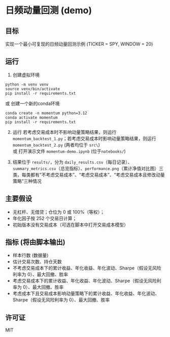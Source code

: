 # 日频动量回测 (demo)

## 目标
实现一个最小可复现的日频动量回测示例 (TICKER = SPY, WINDOW = 20)

## 运行
1. 创建虚拟环境
```
python -m venv venv
source venv/bin/activate
pip install -r requirements.txt
```

或 创建一个新的conda环境

```
conda create -n momentum python=3.12
conda activate momentum
pip install -r requirements.txt
```

2. 运行
若考虑交易成本时不影响动量策略结果，则运行 `momentum_backtest_1.py`；若考虑交易成本时影响动量策略结果，则运行 `momentum_backtest_2.py` (两者均位于 `src\`) <br>
    或 打开演示文件 `momentum-demo.ipynb` (位于`notebooks/`)

3. 结果位于 `results/`，分为 `daily_results.csv`（每日记录）、`summary_metrics.csv`（总览指标）、`performance.png`（累计净值对比图）三类，每类都有“不考虑交易成本”、“考虑交易成本”、“考虑交易成本且修改动量策略”三种情况

## 主要假设
- 无杠杆、无借贷；仓位为 0 或 100%（等权）；  
- 年化因子按 252 个交易日计算；  
- 初始版本没有交易成本（可选在脚本中打开交易成本模型）

## 指标 (将由脚本输出)
- 样本行数 (数据量)
- 估计交易次数、持仓天数
- 不考虑交易成本下的累计收益、年化收益、年化波动、Sharpe（假设无风险利率为 0）、最大回撤、胜率
- 考虑交易成本下的累计收益、年化收益、年化波动、Sharpe（假设无风险利率为 0）、最大回撤、胜率
- 考虑成本下且交易成本影响动量策略下的累计收益、年化收益、年化波动、Sharpe（假设无风险利率为 0）、最大回撤、胜率

## 许可证
MIT